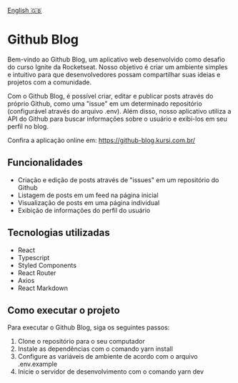 [English 🇬🇧](README.md)

# Github Blog

Bem-vindo ao Github Blog, um aplicativo web desenvolvido como desafio do curso Ignite da Rocketseat. Nosso objetivo é criar um ambiente simples e intuitivo para que desenvolvedores possam compartilhar suas ideias e projetos com a comunidade.

Com o Github Blog, é possível criar, editar e publicar posts através do próprio Github, como uma "issue" em um determinado repositório (configurável através do arquivo .env). Além disso, nosso aplicativo utiliza a API do Github para buscar informações sobre o usuário e exibi-los em seu perfil no blog.

Confira a aplicação online em: https://github-blog.kursi.com.br/

## Funcionalidades

- Criação e edição de posts através de "issues" em um repositório do Github
- Listagem de posts em um feed na página inicial
- Visualização de posts em uma página individual
- Exibição de informações do perfil do usuário
    
## Tecnologias utilizadas

- React
- Typescript
- Styled Components
- React Router
- Axios
- React Markdown
    
## Como executar o projeto

Para executar o Github Blog, siga os seguintes passos:

1. Clone o repositório para o seu computador
2. Instale as dependências com o comando yarn install
3. Configure as variáveis de ambiente de acordo com o arquivo .env.example
4. Inicie o servidor de desenvolvimento com o comando yarn dev

